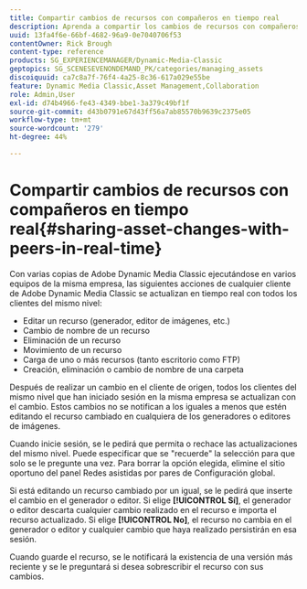 ```yaml
---
title: Compartir cambios de recursos con compañeros en tiempo real
description: Aprenda a compartir los cambios de recursos con compañeros en tiempo real en Adobe Dynamic Media Classic.
uuid: 13fa4f6e-66bf-4682-96a9-0e7040706f53
contentOwner: Rick Brough
content-type: reference
products: SG_EXPERIENCEMANAGER/Dynamic-Media-Classic
geptopics: SG_SCENESEVENONDEMAND_PK/categories/managing_assets
discoiquuid: ca7c8a7f-76f4-4a25-8c36-617a029e55be
feature: Dynamic Media Classic,Asset Management,Collaboration
role: Admin,User
exl-id: d74b4966-fe43-4349-bbe1-3a379c49bf1f
source-git-commit: d43b0791e67d43ff56a7ab85570b9639c2375e05
workflow-type: tm+mt
source-wordcount: '279'
ht-degree: 44%

---
```


# Compartir cambios de recursos con compañeros en tiempo real{#sharing-asset-changes-with-peers-in-real-time}

Con varias copias de Adobe Dynamic Media Classic ejecutándose en varios equipos de la misma empresa, las siguientes acciones de cualquier cliente de Adobe Dynamic Media Classic se actualizan en tiempo real con todos los clientes del mismo nivel:

* Editar un recurso (generador, editor de imágenes, etc.)
* Cambio de nombre de un recurso
* Eliminación de un recurso
* Movimiento de un recurso
* Carga de uno o más recursos (tanto escritorio como FTP)
* Creación, eliminación o cambio de nombre de una carpeta

Después de realizar un cambio en el cliente de origen, todos los clientes del mismo nivel que han iniciado sesión en la misma empresa se actualizan con el cambio. Estos cambios no se notifican a los iguales a menos que estén editando el recurso cambiado en cualquiera de los generadores o editores de imágenes.

Cuando inicie sesión, se le pedirá que permita o rechace las actualizaciones del mismo nivel. Puede especificar que se &quot;recuerde&quot; la selección para que solo se le pregunte una vez. Para borrar la opción elegida, elimine el sitio oportuno del panel Redes asistidas por pares de Configuración global.

Si está editando un recurso cambiado por un igual, se le pedirá que inserte el cambio en el generador o editor. Si elige **[!UICONTROL Sí]**, el generador o editor descarta cualquier cambio realizado en el recurso e importa el recurso actualizado. Si elige **[!UICONTROL No]**, el recurso no cambia en el generador o editor y cualquier cambio que haya realizado persistirán en esa sesión.

Cuando guarde el recurso, se le notificará la existencia de una versión más reciente y se le preguntará si desea sobrescribir el recurso con sus cambios.
